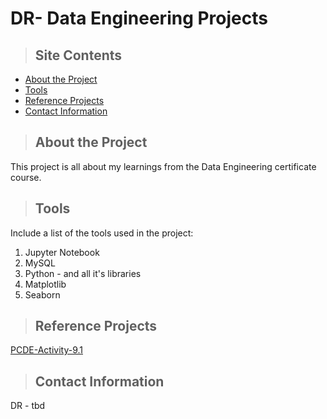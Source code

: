 # DR- Data Engineering Projects
>## Site Contents
* [About the Project](#about_the_project)
* [Tools](#tools)
* [Reference Projects](#Reference_Projects)
* [Contact Information](#contact)
<a class="anchor" id="about the project"></a>
>## About the Project
This project is all about my learnings from the Data Engineering certificate course.

<a class="anchor" id="tools"></a>
>## Tools
Include a list of the tools used in the project:
1. Jupyter Notebook
2. MySQL
3. Python - and all it's libraries
4. Matplotlib 
5. Seaborn 

<a class="anchor" id="Reference_Projects"></a>
>## Reference Projects
<a href="https://github.com/DRich404/PCDE-Activity-9.1"> PCDE-Activity-9.1 </a>
   
<a class="anchor" id="contact"></a>
>## Contact Information
DR - tbd